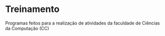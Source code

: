 # Treinamento
Programas feitos para a realização de atividades da faculdade de Ciências da Computação (CC)
